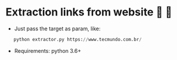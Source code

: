 # Extraction links from website :snake: :scroll:

- Just pass the target as param, like:
```python
   python extractor.py https://www.tecmundo.com.br/
```
- Requirements: 
python 3.6+ 
